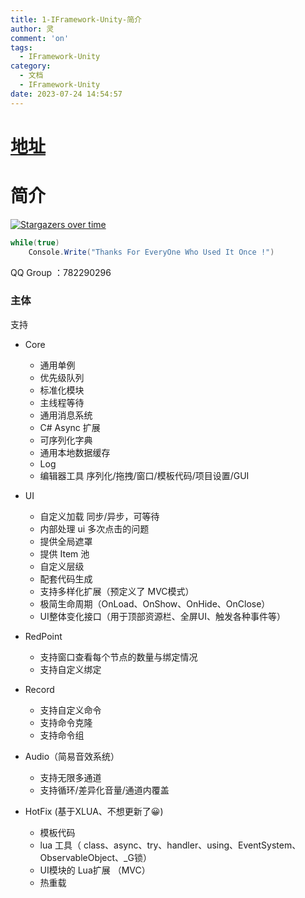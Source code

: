 ```yaml
---
title: 1-IFramework-Unity-简介
author: 灵
comment: 'on'
tags:
  - IFramework-Unity
category:
  - 文档
  - IFramework-Unity
date: 2023-07-24 14:54:57
---
```

# [地址](https://github.com/OnClick9927/IFramework-Unity)
# 简介


[![Stargazers over time](https://starchart.cc/OnClick9927/IFramework-Unity.svg?variant=adaptive)](https://starchart.cc/OnClick9927/IFramework-Unity)
``` csharp
while(true)
    Console.Write("Thanks For EveryOne Who Used It Once !")
```
QQ Group ：782290296 

### 主体
支持
* Core
  * 通用单例
  * 优先级队列
  * 标准化模块
  * 主线程等待
  * 通用消息系统
  * C# Async 扩展
  * 可序列化字典
  * 通用本地数据缓存 
  * Log
  * 编辑器工具  序列化/拖拽/窗口/模板代码/项目设置/GUI
* UI
  * 自定义加载 同步/异步，可等待
  * 内部处理 ui 多次点击的问题
  * 提供全局遮罩
  * 提供 Item 池
  * 自定义层级
  * 配套代码生成
  * 支持多样化扩展（预定义了 MVC模式）
  * 极简生命周期（OnLoad、OnShow、OnHide、OnClose）
  * UI整体变化接口（用于顶部资源栏、全屏UI、触发各种事件等）
* RedPoint
  * 支持窗口查看每个节点的数量与绑定情况
  * 支持自定义绑定
* Record
  * 支持自定义命令
  * 支持命令克隆
  * 支持命令组

* Audio（简易音效系统）
  * 支持无限多通道
  * 支持循环/差异化音量/通道内覆盖

* HotFix (基于XLUA、不想更新了😀)
  * 模板代码
  * lua 工具（ class、async、try、handler、using、EventSystem、ObservableObject、_G锁）
  * UI模块的 Lua扩展 （MVC）
  * 热重载




